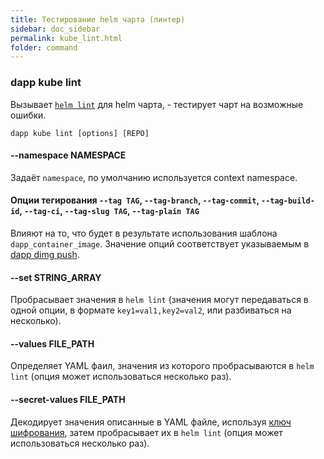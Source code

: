 ```yaml
---
title: Тестирование helm чарта (линтер)
sidebar: doc_sidebar
permalink: kube_lint.html
folder: command
---
```


### dapp kube lint
Вызывает [`helm lint`](https://docs.helm.sh/helm/#helm-lint) для helm чарта, - тестирует чарт на возможные ошибки.

```
dapp kube lint [options] [REPO]
```

#### --namespace NAMESPACE
Задаёт `namespace`, по умолчанию используется context namespace.

#### Опции тегирования `--tag TAG`, `--tag-branch`, `--tag-commit`, `--tag-build-id`, `--tag-ci`, `--tag-slug TAG`, `--tag-plain TAG`
Влияют на то, что будет в результате использования шаблона `dapp_container_image`. Значение опций соответствует указываемым в [dapp dimg push](base_commands.html#dapp-dimg-push).

#### --set STRING_ARRAY
Пробрасывает значения в `helm lint` (значения могут передаваться в одной опции, в формате `key1=val1,key2=val2`, или разбиваться на несколько).

#### --values FILE_PATH
Определяет YAML фаил, значения из которого пробрасываются в `helm lint` (опция может использоваться несколько раз).

#### --secret-values FILE_PATH
Декодирует значения описанные в YAML файле, используя [ключ шифрования](#dapp-kube-secret-key-generate), затем пробрасывает их в `helm lint` (опция может использоваться несколько раз).
